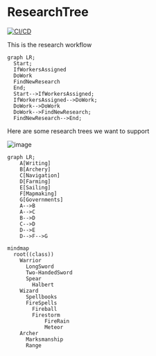 # ResearchTree
[![CI/CD](https://github.com/samsmithnz/ResearchTree/actions/workflows/workflow.yml/badge.svg)](https://github.com/samsmithnz/ResearchTree/actions/workflows/workflow.yml)

This is the research workflow
```mermaid
graph LR;
  Start;
  IfWorkersAssigned
  DoWork
  FindNewResearch
  End;
  Start-->IfWorkersAssigned;
  IfWorkersAssigned-->DoWork;
  DoWork-->DoWork
  DoWork-->FindNewResearch;
  FindNewResearch-->End;
```

Here are some research trees we want to support

![image](https://user-images.githubusercontent.com/8389039/153774354-a8dbf3ec-5a33-4e79-81b9-f4f1bcdcdaea.png)

```mermaid
graph LR;
    A[Writing]
    B[Archery]
    C[Navigation]
    D[Farming]
    E[Sailing]
    F[Mapmaking]
    G[Governments]
    A-->B
    A-->C
    B-->D
    C-->D
    D-->E
    D-->F-->G
```

```mermaid
mindmap
  root((class))
    Warrior
      LongSword
      Two-HandedSword
      Spear
        Halbert
    Wizard
      Spellbooks
      FireSpells
        Fireball
        Firestorm
            FireRain
            Meteor
    Archer
      Marksmanship
      Range
```
